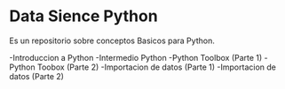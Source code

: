 # Data Sience Python

Es un repositorio sobre conceptos Basicos para Python.

-Introduccion a Python
-Intermedio Python
-Python Toolbox (Parte 1)
-Python Toobox (Parte 2)
-Importacion de datos (Parte 1)
-Importacion de datos (Parte 2)

